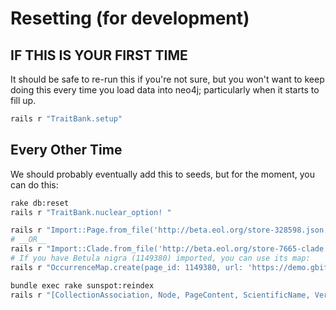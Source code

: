 # Resetting (for development)

## IF THIS IS YOUR FIRST TIME

It should be safe to re-run this if you're not sure, but you won't want to keep
doing this every time you load data into neo4j; particularly when it starts to
fill up.

```bash
rails r "TraitBank.setup"
```

## Every Other Time

We should probably eventually add this to seeds, but for the moment, you can do
this:

```bash
rake db:reset
rails r "TraitBank.nuclear_option! "

rails r "Import::Page.from_file('http://beta.eol.org/store-328598.json') ; Import::Page.from_file('http://beta.eol.org/store-19831.json')"
# __OR__
rails r "Import::Clade.from_file('http://beta.eol.org/store-7665-clade.json')"
# If you have Betula nigra (1149380) imported, you can use its map:
rails r "OccurrenceMap.create(page_id: 1149380, url: 'https://demo.gbif.org/species/5331532')"

bundle exec rake sunspot:reindex
rails r "[CollectionAssociation, Node, PageContent, ScientificName, Vernacular].each { |k| k.counter_culture_fix_counts }"
```

